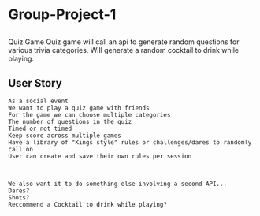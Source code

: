 # Group-Project-1

##
Quiz Game 
Quiz game will call an api to generate random questions for various trivia categories. Will generate a random cocktail to drink while playing.

## User Story

```
As a social event
We want to play a quiz game with friends
For the game we can choose multiple categories
The number of questions in the quiz
Timed or not timed
Keep score across multiple games
Have a library of "Kings style" rules or challenges/dares to randomly call on
User can create and save their own rules per session



We also want it to do something else involving a second API...
Dares?
Shots?
Reccommend a Cocktail to drink while playing?






